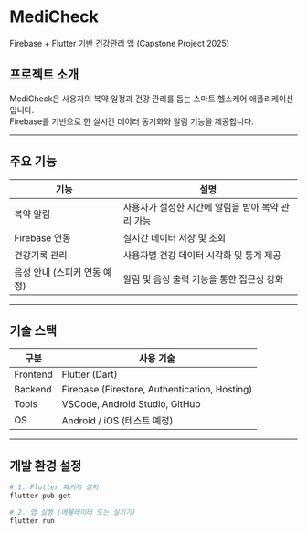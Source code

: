 # MediCheck
Firebase + Flutter 기반 건강관리 앱 (Capstone Project 2025)

## 프로젝트 소개
MediCheck은 사용자의 복약 일정과 건강 관리를 돕는 스마트 헬스케어 애플리케이션입니다.  
Firebase를 기반으로 한 실시간 데이터 동기화와 알림 기능을 제공합니다.

---

## 주요 기능
| 기능 | 설명 |
|------|------|
| 복약 알림 | 사용자가 설정한 시간에 알림을 받아 복약 관리 가능 |
| Firebase 연동 | 실시간 데이터 저장 및 조회 |
| 건강기록 관리 | 사용자별 건강 데이터 시각화 및 통계 제공 |
| 음성 안내 (스피커 연동 예정) | 알림 및 음성 출력 기능을 통한 접근성 강화 |

---

## 기술 스택
| 구분 | 사용 기술 |
|------|------------|
| Frontend | Flutter (Dart) |
| Backend | Firebase (Firestore, Authentication, Hosting) |
| Tools | VSCode, Android Studio, GitHub |
| OS | Android / iOS (테스트 예정) |

---

## 개발 환경 설정
```bash
# 1. Flutter 패키지 설치
flutter pub get

# 2. 앱 실행 (에뮬레이터 또는 실기기)
flutter run
